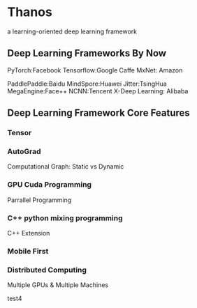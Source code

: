 # Thanos
a learning-oriented deep learning framework

## Deep Learning Frameworks By Now
PyTorch:Facebook
Tensorflow:Google
Caffe
MxNet: Amazon

PaddlePaddle:Baidu
MindSpore:Huawei
Jitter:TsingHua
MegaEngine:Face++
NCNN:Tencent
X-Deep Learning: Alibaba



## Deep Learning Framework Core Features
### Tensor

### AutoGrad
Computational Graph: Static vs Dynamic

### GPU Cuda Programming
Parrallel Programming

### C++ python mixing programming
C++ Extension

### Mobile First

### Distributed Computing
Multiple GPUs & Multiple Machines

test4

